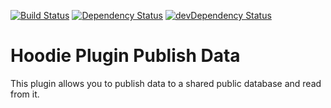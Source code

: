 [![Build Status](https://travis-ci.org/janl/hoodie-plugin-publish-data.svg)](https://travis-ci.org/janl/hoodie-plugin-publish-data)
[![Dependency Status](https://david-dm.org/janl/hoodie-plugin-publish-data.svg)](https://david-dm.org/janl/hoodie-plugin-publish-data)
[![devDependency Status](https://david-dm.org/janl/hoodie-plugin-publish-data/dev-status.svg)](https://david-dm.org/janl/hoodie-plugin-publish-data#info=devDependencies)

# Hoodie Plugin Publish Data

This plugin allows you to publish data to a shared public database and read from it.